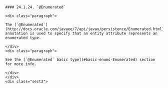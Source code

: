     #### 24.1.24. `@Enumerated`

    <div class="paragraph">

    The [`@Enumerated`](http://docs.oracle.com/javaee/7/api/javax/persistence/Enumerated.html) annotation is used to specify that an entity attribute represents an enumerated type.

    </div>
    <div class="paragraph">

    See the [`@Enumerated` basic type](#basic-enums-Enumerated) section for more info.

    </div>
    </div>
    <div class="sect3">